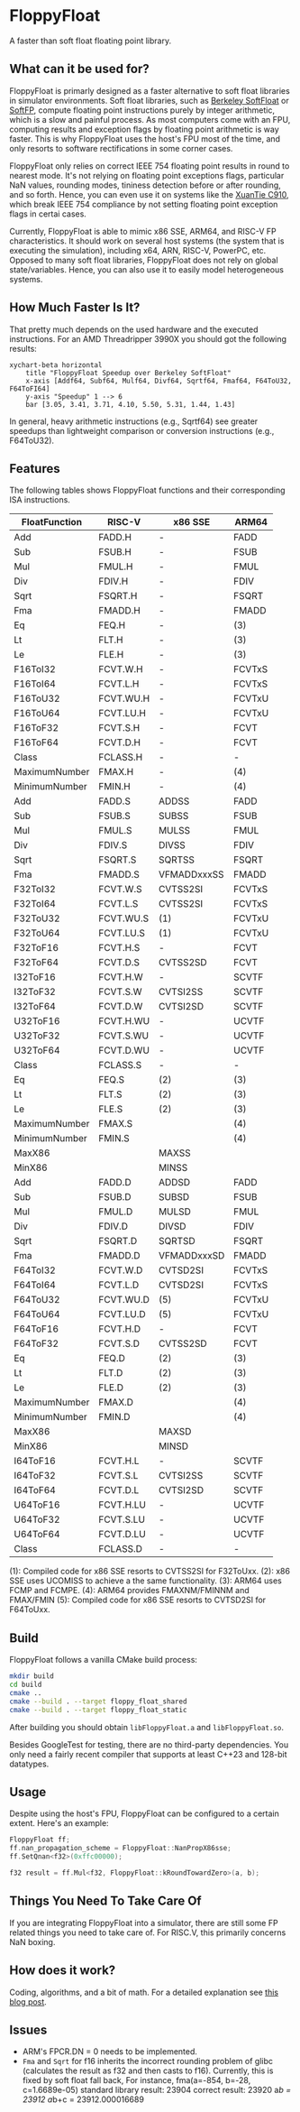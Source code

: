 # FloppyFloat

A faster than soft float floating point library.

## What can it be used for?
FloppyFloat is primarly designed as a faster alternative to soft float libraries in simulator environments.
Soft float libraries, such as [Berkeley SoftFloat](https://github.com/ucb-bar/berkeley-softfloat-3) or [SoftFP](https://bellard.org/softfp/),
compute floating point instructions purely by integer arithmetic, which is a slow and painful process.
As most computers come with an FPU, computing results and exception flags by floating point arithmetic is way faster.
This is why FloppyFloat uses the host's FPU most of the time, and only resorts to software rectifications in some corner cases.

FloppyFloat only relies on correct IEEE 754 floating point results in round to nearest mode.
It's not relying on floating point exceptions flags, particular NaN values, rounding modes, tininess detection before or after rounding, and so forth.
Hence, you can even use it on systems like the [XuanTie C910](https://www.riscfive.com/2023/03/09/t-head-xuantie-c910-risc-v/),
which break IEEE 754 compliance by not setting floating point exception flags in certai cases.

Currently, FloppyFloat is able to mimic x86 SSE, ARM64, and RISC-V FP characteristics.
It should work on several host systems (the system that is executing the simulation), including x64, ARN, RISC-V, PowerPC, etc.
Opposed to many soft float libraries, FloppyFloat does not rely on global state/variables.
Hence, you can also use it to easily model heterogeneous systems.

## How Much Faster Is It?
That pretty much depends on the used hardware and the executed instructions.
For an AMD Threadripper 3990X you should got the following results:

```mermaid
xychart-beta horizontal
    title "FloppyFloat Speedup over Berkeley SoftFloat"
    x-axis [Addf64, Subf64, Mulf64, Divf64, Sqrtf64, Fmaf64, F64ToU32, F64ToFI64]
    y-axis "Speedup" 1 --> 6
    bar [3.05, 3.41, 3.71, 4.10, 5.50, 5.31, 1.44, 1.43]
```
In general, heavy arithmetic instructions (e.g., Sqrtf64) see greater speedups than lightweight comparison or conversion instructions (e.g., F64ToU32).

## Features
The following tables shows FloppyFloat functions and their corresponding ISA instructions.


| FloatFunction      | RISC-V    | x86 SSE     | ARM64  |
|--------------------|-----------|-------------|--------|
| Add<f16>           | FADD.H    | -           | FADD   |
| Sub<f16>           | FSUB.H    | -           | FSUB   |
| Mul<f16>           | FMUL.H    | -           | FMUL   |
| Div<f16>           | FDIV.H    | -           | FDIV   |
| Sqrt<f16>          | FSQRT.H   | -           | FSQRT  |
| Fma<f16>           | FMADD.H   | -           | FMADD  |
| Eq<f16>            | FEQ.H     | -           | (3)    |
| Lt<f16>            | FLT.H     | -           | (3)    |
| Le<f16>            | FLE.H     | -           | (3)    |
| F16ToI32           | FCVT.W.H  | -           | FCVTxS |
| F16ToI64           | FCVT.L.H  | -           | FCVTxS |
| F16ToU32           | FCVT.WU.H | -           | FCVTxU |
| F16ToU64           | FCVT.LU.H | -           | FCVTxU |
| F16ToF32           | FCVT.S.H  | -           | FCVT   |
| F16ToF64           | FCVT.D.H  | -           | FCVT   |
| Class<f16>         | FCLASS.H  | -           | -      |
| MaximumNumber<f16> | FMAX.H    | -           | (4)    |
| MinimumNumber<f16> | FMIN.H    | -           | (4)    |
| Add<f32>           | FADD.S    | ADDSS       | FADD   |
| Sub<f32>           | FSUB.S    | SUBSS       | FSUB   |
| Mul<f32>           | FMUL.S    | MULSS       | FMUL   |
| Div<f32>           | FDIV.S    | DIVSS       | FDIV   |
| Sqrt<f32>          | FSQRT.S   | SQRTSS      | FSQRT  |
| Fma<f32>           | FMADD.S   | VFMADDxxxSS | FMADD  |
| F32ToI32           | FCVT.W.S  | CVTSS2SI    | FCVTxS |
| F32ToI64           | FCVT.L.S  | CVTSS2SI    | FCVTxS |
| F32ToU32           | FCVT.WU.S | (1)         | FCVTxU |
| F32ToU64           | FCVT.LU.S | (1)         | FCVTxU |
| F32ToF16           | FCVT.H.S  | -           | FCVT   |
| F32ToF64           | FCVT.D.S  | CVTSS2SD    | FCVT   |
| I32ToF16           | FCVT.H.W  | -           | SCVTF  |
| I32ToF32           | FCVT.S.W  | CVTSI2SS    | SCVTF  |
| I32ToF64           | FCVT.D.W  | CVTSI2SD    | SCVTF  |
| U32ToF16           | FCVT.H.WU | -           | UCVTF  |
| U32ToF32           | FCVT.S.WU | -           | UCVTF  |
| U32ToF64           | FCVT.D.WU | -           | UCVTF  |
| Class<ff32>        | FCLASS.S  | -           | -      |
| Eq<f32>            | FEQ.S     | (2)         | (3)    |
| Lt<f32>            | FLT.S     | (2)         | (3)    |
| Le<f32>            | FLE.S     | (2)         | (3)    |
| MaximumNumber<f32> | FMAX.S    |             | (4)    |
| MinimumNumber<f32> | FMIN.S    |             | (4)    |
| MaxX86<f32>        |           | MAXSS       |        |
| MinX86<f32>        |           | MINSS       |        |
| Add<f64>           | FADD.D    | ADDSD       | FADD   |
| Sub<f64>           | FSUB.D    | SUBSD       | FSUB   |
| Mul<f64>           | FMUL.D    | MULSD       | FMUL   |
| Div<f64>           | FDIV.D    | DIVSD       | FDIV   |
| Sqrt<f64>          | FSQRT.D   | SQRTSD      | FSQRT  |
| Fma<f64>           | FMADD.D   | VFMADDxxxSD | FMADD  |
| F64ToI32           | FCVT.W.D  | CVTSD2SI    | FCVTxS |
| F64ToI64           | FCVT.L.D  | CVTSD2SI    | FCVTxS |
| F64ToU32           | FCVT.WU.D | (5)         | FCVTxU |
| F64ToU64           | FCVT.LU.D | (5)         | FCVTxU |
| F64ToF16           | FCVT.H.D  | -           | FCVT   |
| F64ToF32           | FCVT.S.D  | CVTSS2SD    | FCVT   |
| Eq<f64>            | FEQ.D     | (2)         | (3)    |
| Lt<f64>            | FLT.D     | (2)         | (3)    |
| Le<f64>            | FLE.D     | (2)         | (3)    |
| MaximumNumber<f64> | FMAX.D    |             | (4)    |
| MinimumNumber<f64> | FMIN.D    |             | (4)    |
| MaxX86<f64>        |           | MAXSD       |        |
| MinX86<f64>        |           | MINSD       |        |
| I64ToF16           | FCVT.H.L  | -           | SCVTF  |
| I64ToF32           | FCVT.S.L  | CVTSI2SS    | SCVTF  |
| I64ToF64           | FCVT.D.L  | CVTSI2SD    | SCVTF  |
| U64ToF16           | FCVT.H.LU | -           | UCVTF  |
| U64ToF32           | FCVT.S.LU | -           | UCVTF  |
| U64ToF64           | FCVT.D.LU | -           | UCVTF  |
| Class<f64>         | FCLASS.D  | -           | -      |

(1): Compiled code for x86 SSE resorts to CVTSS2SI for F32ToUxx.
(2): x86 SSE uses UCOMISS to achieve a the same functionality.
(3): ARM64 uses FCMP and FCMPE.
(4): ARM64 provides FMAXNM/FMINNM and FMAX/FMIN
(5): Compiled code for x86 SSE resorts to CVTSD2SI for F64ToUxx.

## Build
FloppyFloat follows a vanilla CMake build process:
```bash
mkdir build
cd build
cmake ..
cmake --build . --target floppy_float_shared
cmake --build . --target floppy_float_static
```
After building you should obtain `libFloppyFloat.a` and `libFloppyFloat.so`.

Besides GoogleTest for testing, there are no third-party dependencies.
You only need a fairly recent compiler that supports at least C++23 and 128-bit datatypes.

## Usage
Despite using the host's FPU, FloppyFloat can be configured to a certain extent.
Here's an example:
```c++
FloppyFloat ff;
ff.nan_propagation_scheme = FloppyFloat::NanPropX86sse;
ff.SetQnan<f32>(0xffc00000);

f32 result = ff.Mul<f32, FloppyFloat::kRoundTowardZero>(a, b);
```

## Things You Need To Take Care Of
If you are integrating FloppyFloat into a simulator, there are still some FP related things you need to take care of.
For RISC.V, this primarily concerns NaN boxing.

## How does it work?
Coding, algorithms, and a bit of math.
For a detailed explanation see [this blog post](https://www.chciken.com/simulation/2023/11/12/fast-floating-point-simulation.html).

## Issues
- ARM's FPCR.DN = 0 needs to be implemented.
- `Fma` and `Sqrt` for f16 inherits the incorrect rounding problem of glibc (calculates the result as f32 and then casts to f16). Currently, this is fixed by soft float fall back,
For instance,
fma<f16>(a=-854, b=-28, c=1.6689e-05)
standard library result: 23904
correct result: 23920
a*b = 23912
a*b+c = 23912.000016689
